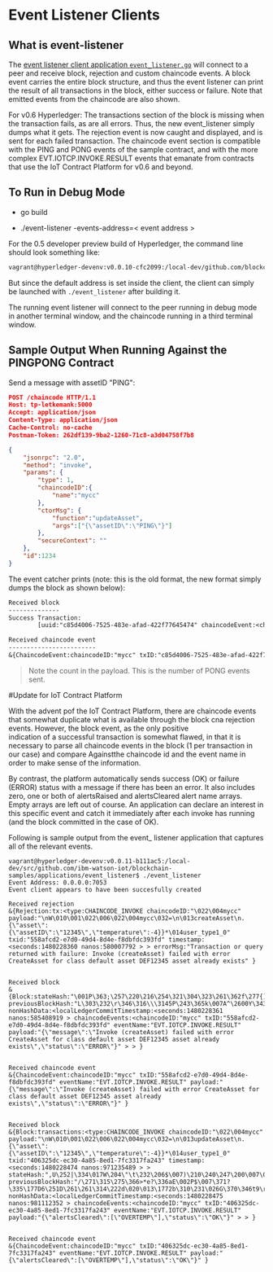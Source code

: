 # Event Listener Clients

## What is event-listener

The [event listener client application `event_listener.go`](./event-listener.go) will connect to a peer and receive block, rejection and custom chaincode events. A block event carries the entire block structure, and thus the event listener can print the result of all transactions in the block, either success or failure. Note that emitted events from the chaincode are also shown.

For v0.6 Hyperledger: The transactions section of the block is missing when the transaction fails, as are all errors. Thus, the new event_listener simply dumps what it gets. The rejection event is now caught and displayed, and is sent for each failed transaction. The chaincode event section is compatible with the PING and PONG events of the sample contract, and with the more complex EVT.IOTCP.INVOKE.RESULT events that emanate from contracts that use the IoT Contract Platform for v0.6 and beyond.

## To Run in Debug Mode

- go build

- ./event-listener -events-address=< event address >

For the 0.5 developer preview build of Hyperledger, the command line should look something like:

``` sh
vagrant@hyperledger-devenv:v0.0.10-cfc2099:/local-dev/github.com/blockchain-samples/applications/event_listener$ ./event_listener -events-address=0.0.0.0:31315
```

But since the default address is set inside the client, the client can simply be launched with `./event_listener` after building it.

The running event listener will connect to the peer running in debug mode in another terminal window, and the chaincode running in a third terminal window.

## Sample Output When Running Against the PINGPONG Contract

Send a message with assetID "PING":

``` json
POST /chaincode HTTP/1.1
Host: tp-letkemank:5000
Accept: application/json
Content-Type: application/json
Cache-Control: no-cache
Postman-Token: 262df139-9ba2-1260-71c8-a3d04758f7b8

{
    "jsonrpc": "2.0",
    "method": "invoke",
    "params": {
        "type": 1,
        "chaincodeID":{
            "name":"mycc"
        },
        "ctorMsg": {
            "function":"updateAsset",
            "args":["{\"assetID\":\"PING\"}"]
        },
        "secureContext": ""
    },
    "id":1234
}
```

The event catcher prints (note: this is the old format, the new format simply dumps the block as shown below):

``` txt
Received block
--------------
Success Transaction:
        [uuid:"c85d4006-7525-483e-afad-422f77645474" chaincodeEvent:<chaincodeID:"mycc" txID:"c85d4006-7525-483e-afad-422f77645474" eventName:"EVTPONG" payload:"PONG: 6" > ]

Received chaincode event
------------------------
&{ChaincodeEvent:chaincodeID:"mycc" txID:"c85d4006-7525-483e-afad-422f77645474" eventName:"EVTPONG" payload:"PONG: 6" }
```

> Note the count in the payload. This is the number of PONG events sent.

#Update for IoT Contract Platform

With the advent pof the IoT Contract Platform, there are chaincode events that somewhat duplicate what is available through the block cna rejection events. However, the block event, as the only positive  
indication of a successful transaction is somewhat flawed, in that it is necessary to parse all chaincode events in the block (1 per transaction in our case) and compare Againstthe chaincode id
and the event name in order to make sense of the information.

By contrast, the platform automatically sends success (OK) or failure (ERROR) status with a message if there has been an error. It also includes zero, one or both of alertsRaised and
alertsCleared alert name arrays. Empty arrays are left out of course. An application can declare an interest in this specific event and catch it immediately after each invoke has running
(and the block committed in the case of OK). 

Following is sample output from the event_ listener application that captures all of the relevant events.

``` text
vagrant@hyperledger-devenv:v0.0.11-b111ac5:/local-dev/src/github.com/ibm-watson-iot/blockchain-samples/applications/event_listener$ ./event_listener 
Event Address: 0.0.0.0:7053
Event client appears to have been succesfully created

Received rejection
&{Rejection:tx:<type:CHAINCODE_INVOKE chaincodeID:"\022\004mycc" payload:"\nW\010\001\022\006\022\004mycc\032=\n\013createAsset\n.{\"asset\":{\"assetID\":\"12345\",\"temperature\":-4}}*\014user_type1_0" txid:"558afcd2-e7d0-49d4-8d4e-f8dbfdc393fd" timestamp:<seconds:1480228360 nanos:580007792 > > errorMsg:"Transaction or query returned with failure: Invoke (createAsset) failed with error CreateAsset for class default asset DEF12345 asset already exists" }


Received block
&{Block:stateHash:"\001P\363;\257\220\216\254\321\304\323\261\362f\277{)\177\252\256\2412\267F\311\325\000\352~\347B\204\331/\276\263t\340\300\3041{\276F\034G\205\244\250\310\t\336IW\010\003S\210\017\276\257\205O\035" previousBlockHash:"L\303\232\r\346\316\\\3145P\243\365k\007A^\2600Y\343\307X\244e\377\357\017o\372W\247\250.\340\250u\240\233\263\362j\333\000\3229\332n\266\215.\310\360\305\r\374}\010\210\313p\272\254]I" nonHashData:<localLedgerCommitTimestamp:<seconds:1480228361 nanos:585408919 > chaincodeEvents:<chaincodeID:"mycc" txID:"558afcd2-e7d0-49d4-8d4e-f8dbfdc393fd" eventName:"EVT.IOTCP.INVOKE.RESULT" payload:"{\"message\":\"Invoke (createAsset) failed with error CreateAsset for class default asset DEF12345 asset already exists\",\"status\":\"ERROR\"}" > > }


Received chaincode event
&{ChaincodeEvent:chaincodeID:"mycc" txID:"558afcd2-e7d0-49d4-8d4e-f8dbfdc393fd" eventName:"EVT.IOTCP.INVOKE.RESULT" payload:"{\"message\":\"Invoke (createAsset) failed with error CreateAsset for class default asset DEF12345 asset already exists\",\"status\":\"ERROR\"}" }


Received block
&{Block:transactions:<type:CHAINCODE_INVOKE chaincodeID:"\022\004mycc" payload:"\nW\010\001\022\006\022\004mycc\032=\n\013updateAsset\n.{\"asset\":{\"assetID\":\"12345\",\"temperature\":-4}}*\014user_type1_0" txid:"406325dc-ec30-4a85-8ed1-7fc3317fa243" timestamp:<seconds:1480228474 nanos:971235489 > > stateHash:",U\252|\334\017W\204\"\t\232\206$\007)\210\240\247\200\007\030=T\341\267\374XFX\020\014B\216\251%\031i\201\027\210\240Y\262\200\243\363)Y\031\305\227k\246Y\321\341\025\322mK\266\265\026V" previousBlockHash:"/\271\315\275\366>*e?\336aE\002P$\007\371?\335\177D6\251D\261\261\314\222d\020\013\1772b\310\231\026G\370\346t9\r\002\3238\207\007\300\327c7\362H\010y\024\230\\N\200\312\3644" nonHashData:<localLedgerCommitTimestamp:<seconds:1480228475 nanos:981112352 > chaincodeEvents:<chaincodeID:"mycc" txID:"406325dc-ec30-4a85-8ed1-7fc3317fa243" eventName:"EVT.IOTCP.INVOKE.RESULT" payload:"{\"alertsCleared\":[\"OVERTEMP\"],\"status\":\"OK\"}" > > }


Received chaincode event
&{ChaincodeEvent:chaincodeID:"mycc" txID:"406325dc-ec30-4a85-8ed1-7fc3317fa243" eventName:"EVT.IOTCP.INVOKE.RESULT" payload:"{\"alertsCleared\":[\"OVERTEMP\"],\"status\":\"OK\"}" }

``` 
